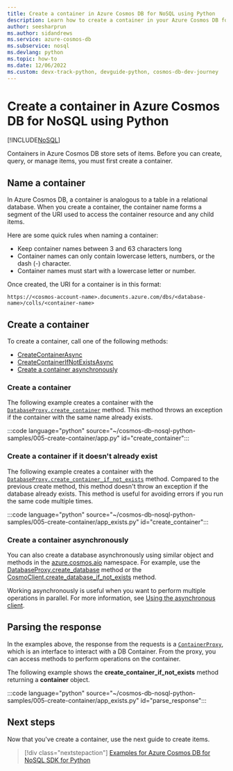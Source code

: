 ```yaml
---
title: Create a container in Azure Cosmos DB for NoSQL using Python
description: Learn how to create a container in your Azure Cosmos DB for NoSQL database using the Python SDK.
author: seesharprun
ms.author: sidandrews
ms.service: azure-cosmos-db
ms.subservice: nosql
ms.devlang: python
ms.topic: how-to
ms.date: 12/06/2022
ms.custom: devx-track-python, devguide-python, cosmos-db-dev-journey
---
```


# Create a container in Azure Cosmos DB for NoSQL using Python

[!INCLUDE[NoSQL](../includes/appliesto-nosql.md)]

Containers in Azure Cosmos DB store sets of items. Before you can create, query, or manage items, you must first create a container.

## Name a container

In Azure Cosmos DB, a container is analogous to a table in a relational database. When you create a container, the container name forms a segment of the URI used to access the container resource and any child items.

Here are some quick rules when naming a container:

- Keep container names between 3 and 63 characters long
- Container names can only contain lowercase letters, numbers, or the dash (-) character.
- Container names must start with a lowercase letter or number.

Once created, the URI for a container is in this format:

`https://<cosmos-account-name>.documents.azure.com/dbs/<database-name>/colls/<container-name>`

## Create a container

To create a container, call one of the following methods:

- [CreateContainerAsync](#create-a-container)
- [CreateContainerIfNotExistsAsync](#create-a-container-if-it-doesnt-already-exist)
- [Create a container asynchronously](#create-a-container-asynchronously)

### Create a container

The following example creates a container with the [``DatabaseProxy.create_container``](/python/api/azure-cosmos/azure.cosmos.databaseproxy#azure-cosmos-databaseproxy-create-container) method. This method throws an exception if the container with the same name already exists.

:::code language="python" source="~/cosmos-db-nosql-python-samples/005-create-container/app.py" id="create_container":::

### Create a container if it doesn't already exist

The following example creates a container with the [``DatabaseProxy.create_container_if_not_exists``](/python/api/azure-cosmos/azure.cosmos.databaseproxy#azure-cosmos-databaseproxy-create-container-if-not-exist) method. Compared to the previous create method, this method doesn't throw an exception if the database already exists. This method is useful for avoiding errors if you run the same code multiple times.

:::code language="python" source="~/cosmos-db-nosql-python-samples/005-create-container/app_exists.py" id="create_container":::

### Create a container asynchronously

You can also create a database asynchronously using similar object and methods in the [azure.cosmos.aio](/python/api/azure-cosmos/azure.cosmos.aio) namespace. For example, use the [DatabaseProxy.create_database](/python/api/azure-cosmos/azure.cosmos.aio.databaseproxy#azure-cosmos-aio-databaseproxy-create-container) method or the [CosmoClient.create_database_if_not_exists](/python/api/azure-cosmos/azure.cosmos.aio.databaseproxy#azure-cosmos-aio-databaseproxy-create-container-if-not-exists) method.

Working asynchronously is useful when you want to perform multiple operations in parallel. For more information, see [Using the asynchronous client](https://github.com/Azure/azure-sdk-for-python/tree/main/sdk/cosmos/azure-cosmos#using-the-asynchronous-client).

## Parsing the response

In the examples above, the response from the requests is a [``ContainerProxy``](/python/api/azure-cosmos/azure.cosmos.containerproxy), which is an interface to interact with a DB Container. From the proxy, you can access methods to perform operations on the container.

The following example shows the **create_container_if_not_exists** method returning a **container** object.

:::code language="python" source="~/cosmos-db-nosql-python-samples/005-create-container/app_exists.py" id="parse_response":::

## Next steps

Now that you've create a container, use the next guide to create items.

> [!div class="nextstepaction"]
> [Examples for Azure Cosmos DB for NoSQL SDK for Python](samples-python.md)
